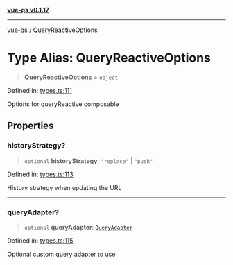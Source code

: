 [**vue-qs v0.1.17**](../README.md)

***

[vue-qs](../README.md) / QueryReactiveOptions

# Type Alias: QueryReactiveOptions

> **QueryReactiveOptions** = `object`

Defined in: [types.ts:111](https://github.com/iamsomraj/vue-qs/blob/b89690c4cfcb78328e659968e3c7235730988be4/src/types.ts#L111)

Options for queryReactive composable

## Properties

### historyStrategy?

> `optional` **historyStrategy**: `"replace"` \| `"push"`

Defined in: [types.ts:113](https://github.com/iamsomraj/vue-qs/blob/b89690c4cfcb78328e659968e3c7235730988be4/src/types.ts#L113)

History strategy when updating the URL

***

### queryAdapter?

> `optional` **queryAdapter**: [`QueryAdapter`](QueryAdapter.md)

Defined in: [types.ts:115](https://github.com/iamsomraj/vue-qs/blob/b89690c4cfcb78328e659968e3c7235730988be4/src/types.ts#L115)

Optional custom query adapter to use

